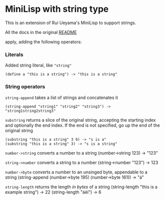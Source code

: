 MiniLisp with string type
=========================

This is an extension of Rui Ueyama's MiniLisp to support strings.

All the docs in the original
[README](https://github.com/rui314/minilisp/blob/master/README.md)

apply, adding the following operators:

### Literals

Added string literal, like `"string"`

    (define a "this is a string") -> "this is a string"

### String operators

`string-append` takes a list of strings and concatenates it

    (string-append "string1" "string2" "string3") -> "string1string2string3"

`substring` returns a slice of the original string, accepting the starting
index and optionally the end index. If the end is not specified, go up the
end of the original string

    (substring "this is a string" 3 9) -> "s is a"
    (substring "this is a string" 3) -> "s is a string"

`number->string` converts a number to a string
    (number->string 123) -> "123"

`string->number` converts a string to a number
    (string->number "123") -> 123

`number->byte` converts a number to an unsinged byte, appendable to a string
    (string-append (number->byte 195) (number->byte 161)) -> "á"

`string-length` returns the length _in bytes_ of a string
    (string-length "this is a example string") -> 22
    (string-length "áéí") -> 6
